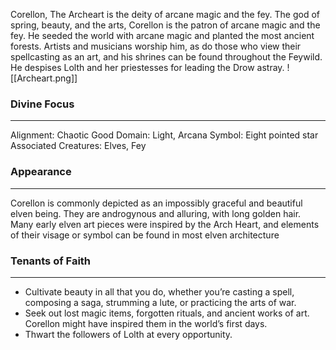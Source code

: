 Corellon, The Archeart is the deity of arcane magic and the fey. The god of spring, beauty, and the arts, Corellon is the patron of arcane magic and the fey. He seeded the world with arcane magic and planted the most ancient forests. Artists and musicians worship him, as do those who view their spellcasting as an art, and his shrines can be found throughout the Feywild. He despises Lolth and her priestesses for leading the Drow astray. 
![[Archeart.png]]
### Divine Focus
---
Alignment: Chaotic Good
Domain: Light, Arcana
Symbol: Eight pointed star
Associated Creatures: Elves, Fey
### Appearance
------
Corellon is commonly depicted as an impossibly graceful and beautiful elven being. They are androgynous and alluring, with long golden hair. Many early elven art pieces were inspired by the Arch Heart, and elements of their visage or symbol can be found in most elven architecture
### Tenants of Faith
---
- Cultivate beauty in all that you do, whether you’re casting a spell, composing a saga, strumming a lute, or practicing the arts of war.
- Seek out lost magic items, forgotten rituals, and ancient works of art. Corellon might have inspired them in the world’s first days.
- Thwart the followers of Lolth at every opportunity.